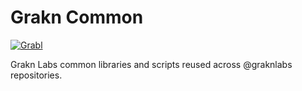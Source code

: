 # Grakn Common

[![Grabl](https://grabl.io/api/status/graknlabs/common/badge.svg)](https://grabl.io/graknlabs/common)

Grakn Labs common libraries and scripts reused across @graknlabs repositories.
